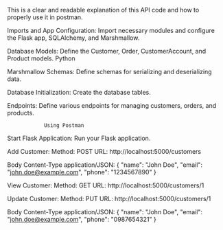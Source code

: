 This is a clear and readable explanation of this API code and how to properly use it in postman.


Imports and App Configuration:
Import necessary modules and configure the Flask app, SQLAlchemy, and Marshmallow.


Database Models:
Define the Customer, Order, CustomerAccount, and Product models.
Python

Marshmallow Schemas:
Define schemas for serializing and deserializing data.


Database Initialization:
Create the database tables.


Endpoints:
Define various endpoints for managing customers, orders, and products.


                Using Postman
Start Flask Application:
Run your Flask application.

Add Customer:
Method: POST
URL: http://localhost:5000/customers

Body Content-Type application/JSON:
{
    "name": "John Doe",
    "email": "john.doe@example.com",
    "phone": "1234567890"
}



View Customer:
Method: GET
URL: http://localhost:5000/customers/1


Update Customer:
Method: PUT
URL: http://localhost:5000/customers/1

Body Content-Type application/JSON:
{
    "name": "John Doe",
    "email": "john.doe@example.com",
    "phone": "0987654321"
}


